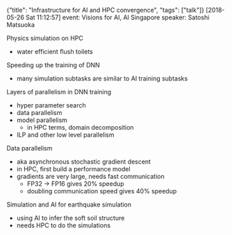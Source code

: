 {"title": "Infrastructure for AI and HPC convergence", "tags": ["talk"]}
[2018-05-26 Sat 11:12:57]
event: Visions for AI, AI Singapore
speaker: Satoshi Matsuoka

Physics simulation on HPC
* water efficient flush toilets

Speeding up the training of DNN
* many simulation subtasks are similar to AI training subtasks

Layers of parallelism in DNN training
* hyper parameter search
* data parallelism
* model parallelism
  * in HPC terms, domain decomposition
* ILP and other low level parallelism

Data parallelism
* aka asynchronous stochastic gradient descent
* in HPC, first build a performance model
* gradients are very large, needs fast communication
  * FP32 -> FP16 gives 20% speedup
  * doubling communication speed gives 40% speedup

Simulation and AI for earthquake simulation
* using AI to infer the soft soil structure
* needs HPC to do the simulations

